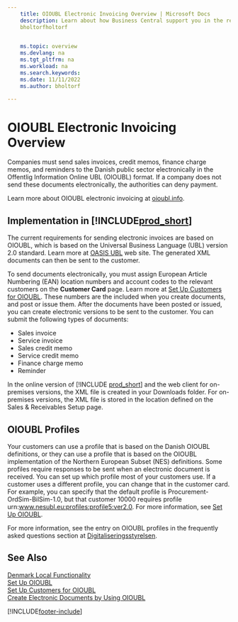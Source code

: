 ```yaml
---
    title: OIOUBL Electronic Invoicing Overview | Microsoft Docs
    description: Learn about how Business Central support you in the requirement for sending sales documents to the Danish public sector electronically in the OIOUBL format.
    bholtorfholtorf

    
    ms.topic: overview
    ms.devlang: na
    ms.tgt_pltfrm: na
    ms.workload: na
    ms.search.keywords:
    ms.date: 11/11/2022
    ms.author: bholtorf

---
```

# OIOUBL Electronic Invoicing Overview

Companies must send sales invoices, credit memos, finance charge memos, and reminders to the Danish public sector electronically in the Offentlig Information Online UBL (OIOUBL) format. If a company does not send these documents electronically, the authorities can deny payment.  

Learn more about OIOUBL electronic invoicing at [oioubl.info](http://www.oioubl.info/classes/da/index.html).  

## Implementation in [!INCLUDE[prod_short](../../includes/prod_short.md)]  

The current requirements for sending electronic invoices are based on OIOUBL, which is based on the Universal Business Language (UBL) version 2.0 standard. Learn more at [OASIS UBL](https://aka.ms/OasisUblSite) web site. The generated XML documents can then be sent to the customer.  

To send documents electronically, you must assign European Article Numbering (EAN) location numbers and account codes to the relevant customers on the **Customer Card** page. Learn more at [Set Up Customers for OIOUBL](how-to-set-up-customers-for-oioubl.md). These numbers are the included when you create documents, and post or issue them. After the documents have been posted or issued, you can create electronic versions to be sent to the customer. You can submit the following types of documents:  

- Sales invoice  
- Service invoice  
- Sales credit memo  
- Service credit memo  
- Finance charge memo  
- Reminder  

In the online version of [!INCLUDE [prod_short](../../includes/prod_short.md)] and the web client for on-premises versions, the XML file is created in your Downloads folder. For on-premises versions, the XML file is stored in the location defined on the Sales & Receivables Setup page.  

## OIOUBL Profiles

Your customers can use a profile that is based on the Danish OIOUBL definitions, or they can use a profile that is based on the OIOUBL implementation of the Northern European Subset (NES) definitions. Some profiles require responses to be sent when an electronic document is received. You can set up which profile most of your customers use. If a customer uses a different profile, you can change that in the customer card. For example, you can specify that the default profile is Procurement-OrdSim-BilSim-1.0, but that customer 10000 requires profile urn:www.nesubl.eu:profiles:profile5:ver2.0. For more information, see [Set Up OIOUBL](how-to-set-up-oioubl.md).  

For more information, see the entry on OIOUBL profiles in the frequently asked questions section at [Digitaliseringsstyrelsen](https://aka.ms/Digitaliseringsstyrelsen).  

## See Also

[Denmark Local Functionality](denmark-local-functionality.md)  
 [Set Up OIOUBL](how-to-set-up-oioubl.md)  
 [Set Up Customers for OIOUBL](how-to-set-up-customers-for-oioubl.md)  
 [Create Electronic Documents by Using OIOUBL](how-to-create-electronic-documents-by-using-oioubl.md)  


[!INCLUDE[footer-include](../../includes/footer-banner.md)]